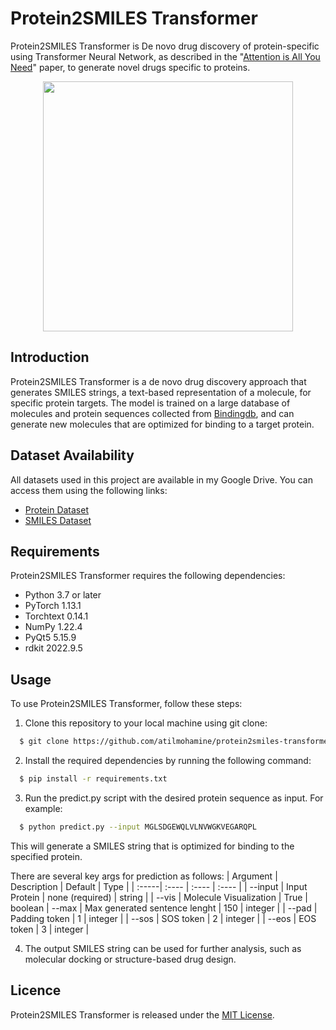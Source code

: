 # Protein2SMILES Transformer
Protein2SMILES Transformer is De novo drug discovery of protein-specific using Transformer Neural Network, as described in the "[Attention is All You Need](https://arxiv.org/pdf/1706.03762.pdf)" paper, to generate novel drugs specific to proteins.

<p align="center"><img src="https://user-images.githubusercontent.com/86023602/226380074-5b5ba664-8746-4ce7-84ca-31bfee4ca1f0.png" width="400px" /></p>

## Introduction

Protein2SMILES Transformer is a de novo drug discovery approach that generates SMILES strings, a text-based representation of a molecule, for specific protein targets. The model is trained on a large database of molecules and protein sequences collected from [Bindingdb](https://www.bindingdb.org/), and can generate new molecules that are optimized for binding to a target protein.

## Dataset Availability

All datasets used in this project are available in my Google Drive. You can access them using the following links:

- [Protein Dataset](https://drive.google.com/file/d/1crds9AKCmpX3yW1Y8z2vvL3gE6Z_ecez/view?usp=sharing)
- [SMILES Dataset](https://drive.google.com/file/d/1urykQtrMGUYfF_ZTJ7j1iiIFr2a406Er/view?usp=sharing)

## Requirements
Protein2SMILES Transformer requires the following dependencies:

- Python 3.7 or later
- PyTorch 1.13.1
- Torchtext 0.14.1
- NumPy 1.22.4
- PyQt5 5.15.9
- rdkit 2022.9.5

## Usage
To use Protein2SMILES Transformer, follow these steps:

1. Clone this repository to your local machine using git clone:
```sh
  $ git clone https://github.com/atilmohamine/protein2smiles-transformer.git
```

2. Install the required dependencies by running the following command:
```sh
  $ pip install -r requirements.txt
```
3. Run the predict.py script with the desired protein sequence as input. For example: 
```sh
  $ python predict.py --input MGLSDGEWQLVLNVWGKVEGARQPL
```
This will generate a SMILES string that is optimized for binding to the specified protein.

There are several key args for prediction as follows:
| Argument | Description | Default | Type |
| :-----| :---- | :---- | :---- |
| --input | Input Protein | none (required) | string |
| --vis | Molecule Visualization | True | boolean
| --max | Max generated sentence lenght | 150 | integer |
| --pad | Padding token | 1 | integer |
| --sos | SOS token | 2 | integer |
| --eos | EOS token | 3 | integer |

4. The output SMILES string can be used for further analysis, such as molecular docking or structure-based drug design.

## Licence
Protein2SMILES Transformer is released under the [MIT License](https://github.com/AtilMohAmine/protein2smiles-Transformer/blob/main/Licence).
